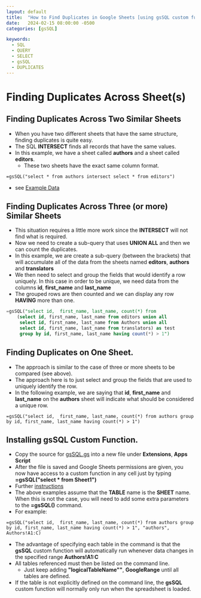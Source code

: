 ```yaml
---
layout: default
title:  "How to Find Duplicates in Google Sheets [using gsSQL custom function]"
date:   2024-02-15 08:00:00 -0500
categories: [gsSQL]

keywords:
  - SQL
  - QUERY
  - SELECT
  - gsSQL
  - DUPLICATES
---
```


# Finding Duplicates Across Sheet(s)

## Finding Duplicates Across Two Similar Sheets

* When you have two different sheets that have the same structure, finding duplicates is quite easy.
* The SQL **INTERSECT** finds all records that have the same values.
* In this example, we have a sheet called **authors**  and a sheet called **editors**.
  * These two sheets have the exact same column format.

```
=gsSQL("select * from authors intersect select * from editors")
```

* see [Example Data](https://github.com/demmings/gsSQL/blob/main/readmeExampleData.md)

## Finding Duplicates Across Three (or more) Similar Sheets

* This situation requires a little more work since the **INTERSECT** will not find what is required.
* Now we need to create a sub-query that uses **UNION ALL** and then we can count the duplicates.
* In this example, we are create a sub-query (between the brackets) that will accumulate all of the data from the sheets named **editors**, **authors** and **translators**
* We then need to select and group the fields that would identify a row uniquely.  In this case in order to be unique, we need data from the columns **id**, **first_name** and **last_name**
* The grouped rows are then counted and we can display any row **HAVING** more than one.

```sql
=gsSQL("select id,  first_name, last_name, count(*) from 
    (select id, first_name, last_name from editors union all 
     select id, first_name, last_name from Authors union all 
     select id, first_name, last_name from translators) as test 
     group by id, first_name, last_name having count(*) > 1")
```

##  Finding Duplicates on One Sheet.

* The approach is similar to the case of three or more sheets to be compared (see above).
* The approach here is to just select and group the fields that are used to uniquely identify the row.
* In the following example, we are saying that **id**, **first_name** and **last_name** on the **authors** sheet will indicate what should be considered a unique row.

```
=gsSQL("select id,  first_name, last_name, count(*) from authors group by id, first_name, last_name having count(*) > 1")
```

## Installing gsSQL Custom Function.

* Copy the source for [gsSQL.gs](https://github.com/demmings/gsSQL/blob/main/dist/gssql.js) into a new file under **Extensions**, **Apps Script**
* After the file is saved and Google Sheets permissions are given, you now have access to a custom function in any cell just by typing **=gsSQL("select * from Sheet1")**
* Further [instructions](https://github.com/demmings/gsSQL)
* The above examples assume that the **TABLE** name is the **SHEET** name.  When this is not the case, you will need to add some extra parameters to the **=gsSQL()** command.
* For example:
```
=gsSQL("select id,  first_name, last_name, count(*) from authors group by id, first_name, last_name having count(*) > 1", "authors", Authors!A1:C)
```
* The advantage of specifying each table in the command is that the **gsSQL** custom function will automatically run whenever data changes in the specified range **Authors!A1:C**
* All tables referenced must then be listed on the command line.
  * Just keep adding **"logicalTableName""**, **GoogleRange** until all tables are defined.
* If the table is not explicitly defined on the command line, the **gsSQL** custom function will normally only run when the spreadsheet is loaded.